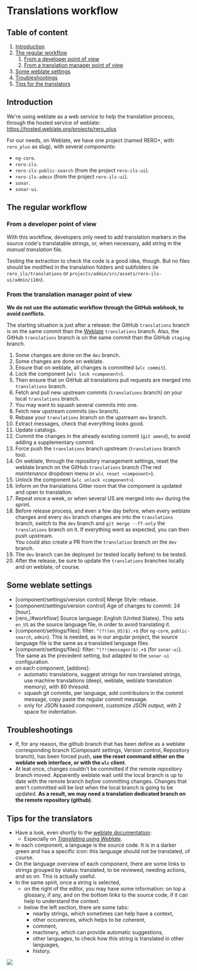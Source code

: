 # Translations workflow

## Table of content

1. [Introduction][6]
1. [The regular workflow][3]
   1. [From a developer point of view][13]
   1. [From a translation manager point of view][14]
1. [Some weblate settings][5]
1. [Troubleshootings][11]
1. [Tips for the translators][8]

## Introduction

We're using weblate as a web service to help the translation process, through
the hosted service of weblate: <https://hosted.weblate.org/projects/rero_plus>

For our needs, on Weblate, we have one project (named RERO+, with `rero_plus`
as slug), with several *components*:

- `ng-core`.
- `rero-ils`.
- `rero-ils-public-search` (from the project `rero-ils-ui`).
- `rero-ils-admin` (from the project `rero-ils-ui`).
- `sonar`.
- `sonar-ui`.

## The regular workflow

### From a developer point of view

With this workflow, developers only need to add translation markers in the source code's translatable strings, or, when necessary, add string in the
*manual translation* file.

Testing the extraction to check the code is a good idea, though. But no files
should be modified in the translation folders and subfolders (ie
`rero_ils/translations` or `projects/admin/src/assets/rero-ils-ui/admin/i18n`).

### From the translation manager point of view

**We do not use the automatic workflow through the GitHub webhook, to avoid
conflicts.**

The starting situation is just after a release: the GitHub `translations` branch
is on the same commit than the [Weblate][12] `translations` branch. Also, the
GitHub `translations` branch is on the same commit than the GitHub `staging`
branch.

1. Some changes are done on the `dev` branch.
1. Some changes are done on weblate.
1. Ensure that on weblate, all changes is committed (`wlc commit`).
1. Lock the component (`wlc lock <component>`).
1. Then ensure that on GitHub all translations pull requests are merged into
   `translations` branch.
1. Fetch and pull new upstream commits (`translations` branch) on your local
   `translations` branch.
1. You may want to squash several commits into one.
1. Fetch new upstream commits (`dev` branch).
1. Rebase your `translations` branch on the upstream `dev` branch.
1. Extract messages, check that everything looks good.
1. Update catalogs.
1. Commit the changes in the already existing commit (`git amend`), to avoid
   adding a supplementary commit.
1. Force push the `translations` branch upstream (`translations` branch too).
1. On weblate, through the repository management settings, reset the weblate
   branch on the GitHub `translations` branch (The red *maintenance* dropdown
   menu or `wlc reset <component>`).
1. Unlock the component (`wlc unlock <component>`).
1. Inform on the translations Gitter room that the component is updated and
   open to translation.
1. Repeat once a week, or when several US are merged into `dev` during the
   sprint.
1. Before release process, and even a few day before, when every weblate
   changes and every `dev` branch changes are into the `translations` branch,
   switch to the `dev` branch and `git merge --ff-only` the `translations`
   branch on it. If everything went as expected, you can then push upstream. \
   You could also create a PR from the `translation` branch on the `dev`
   branch.
1. The `dev` branch can be deployed (or tested locally before) to be tested.
1. After the release, be sure to update the `translations` branches locally and
   on weblate, of course.

## Some weblate settings

- [component/settings/version control] Merge Style: rebase.
- [component/settings/version control] Age of changes to commit: 24 [hour].
- [rero_/#workflow] Source language: English (United States). This sets `en_US`
  as the source language file, in order to avoid translating it.
- [component/settings/files]: filter: `^(?!(en_US)$).+$` (for `ng-core`,
  `public-search`, `admin`). This is needed, as in our angular project, the
  source language file is the same as a translated language files.
- [component/settings/files]: filter: `^(?!(messages)$).+$` (for `sonar-ui`).
  The same as the precedent setting, but adapted to the `sonar-ui`
  configuration.
- on each component, [addons]:
  - automatic translations, suggest strings for non translated strings, use
    machine translations (deepl, weblate, weblate translation memory), with
    80 thresold.
  - squash git commits, per language, add contributors in the commit message,
    copy paste the regular commit message.
  - only for JSON based component, customize JSON output, with 2 space for
      indentation.

## Troubleshootings

- If, for any reason, the github branch that has been define as a weblate
  corresponding branch (Composant settings, Version control, Repository
  branch), has been forced push, **use the reset command either on the weblate
  web interface, or with the `wlc` client**.
- At leat once, changes couldn't be committed if the remote repository branch
  moved. Apparently weblate wait until the local branch is up to date with the
  remote branch *before* committing changes. Changes that aren't committed will
  be lost when the local branch is going to be updated. **As a result, we may
  need a translation dedicated branch on the remote repository (github)**.

## Tips for the translators

- Have a look, even shortly to the [weblate documentation][9]:
  - Especially on [*Translating using Weblate*][10].
- In each component, a language is the source code. It is in a darker green and
  has a specific icon: this language should not be translated, of course.
- On the language overview of each component, there are some links to strings
  grouped by status: translated, to be reviewed, needing actions, and so on.
  This is actually useful.
- In the same spirit, once a string is selected,
  - on the right of the editor, you may have some information: on top a
    glossary, if any, and on the bottom links to the source code, if it can
    help to understand the context.
  - below the left section, there are some tabs:
    - nearby strings, which sometimes can help have a context,
    - other occurences, which helps to be coherent,
    - comment,
    - machinery, which can provide automatic suggestions,
    - other languages, to check how this string is translated in other
      languages,
    - history.

![](intro_weblate.jpg)

[1]: https://docs.weblate.org/en/latest/admin/continuous.html#automatically-receiving-changes-from-github
[2]: https://docs.weblate.org/en/latest/admin/continuous.html#avoiding-merge-conflicts
[3]: #the-regular-workflow
[4]: https://docs.weblate.org/en/latest/wlc.html
[5]: #some-weblate-settings
[6]: #introduction
[7]: #the-very-first-time
[8]: #tips-for-the-translators
[9]: https://docs.weblate.org
[10]: https://docs.weblate.org/en/latest/user/translating.html
[11]: #troubleshootings
[12]: https://hosted.weblate.org/projects/rero_plus/
[13]: #from-a-developer-point-of-view
[14]: #from-a-translation-manager-point-of-view
